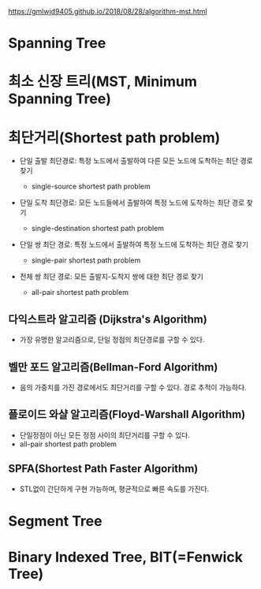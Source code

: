 https://gmlwjd9405.github.io/2018/08/28/algorithm-mst.html

# Spanning Tree




# 최소 신장 트리(MST, Minimum Spanning Tree)

# 최단거리(Shortest path problem)

- 단일 출발 최단경로: 특정 노드에서 출발하여 다른 모든 노드에 도착하는 최단 경로 찾기
  - single-source shortest path problem

- 단일 도착 최단경로: 모든 노드들에서 출발하여 특정 노드에 도착하는 최단 경로 찾기
  - single-destination shortest path problem

- 단일 쌍 최단 경로: 특정 노드에서 출발하여 특정 노드에 도착하는 최단 경로 찾기
  - single-pair shortest path problem

- 전체 쌍 최단 경로: 모든 출발지-도착지 쌍에 대한 최단 경로 찾기
  - all-pair shortest path problem

## 다익스트라 알고리즘 (Dijkstra's Algorithm)
- 가장 유명한 알고리즘으로, 단일 정점의 최단경로를 구할 수 있다.

## 벨만 포드 알고리즘(Bellman-Ford Algorithm)
- 음의 가중치를 가진 경로에서도 최단거리를 구할 수 있다. 경로 추적이 가능하다.

## 플로이드 와샬 알고리즘(Floyd-Warshall Algorithm)
- 단일정점이 아닌 모든 정점 사이의 최단거리를 구할 수 있다.
- all-pair shortest path problem

## SPFA(Shortest Path Faster Algorithm)
- STL없이 간단하게 구현 가능하며, 평균적으로 빠른 속도를 가진다.


# Segment Tree

# Binary Indexed Tree, BIT(=Fenwick Tree)


